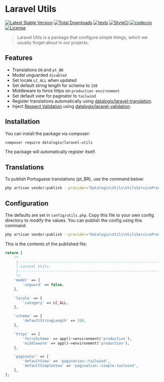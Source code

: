 # Laravel Utils

[![Latest Stable Version](https://poser.pugx.org/datalogix/laravel-utils/version)](https://packagist.org/packages/datalogix/laravel-utils)
[![Total Downloads](https://poser.pugx.org/datalogix/laravel-utils/downloads)](https://packagist.org/packages/datalogix/laravel-utils)
[![tests](https://github.com/datalogix/laravel-utils/workflows/tests/badge.svg)](https://github.com/datalogix/laravel-utils/actions)
[![StyleCI](https://github.styleci.io/repos/304879300/shield?style=flat)](https://github.styleci.io/repos/304879300)
[![codecov](https://codecov.io/gh/datalogix/laravel-utils/branch/main/graph/badge.svg)](https://codecov.io/gh/datalogix/laravel-utils)
[![License](https://poser.pugx.org/datalogix/laravel-utils/license)](https://packagist.org/packages/datalogix/laravel-utils)

> Laravel Utils is a package that configure simple things, which we usually forget about in our projects.

## Features

- Translations `EN` and `pt_BR`
- Model unguarded `disabled`
- Set locale `LC_ALL` when updated
- Set default string length for schema to `150`
- Middleware to force https on `production environment`
- Set default view for paginator to `tailwind`
- Register translations automatically using [datalogix/laravel-translation](https://github.com/datalogix/laravel-translation).
- Inject [Respect Validation](https://respect-validation.readthedocs.io) using [datalogix/laravel-validation](https://github.com/datalogix/laravel-validation).

## Installation

You can install the package via composer:

```bash
composer require datalogix/laravel-utils
```

The package will automatically register itself.

## Translations

To publish Portuguese translations (pt_BR), use the command below:

```bash
php artisan vendor:publish --provider="Datalogix\Utils\UtilsServiceProvider" --tag="lang"
```

## Configuration

The defaults are set in `config/utils.php`. Copy this file to your own config directory to modify the values. You can publish the config using this command:

```bash
php artisan vendor:publish --provider="Datalogix\Utils\UtilsServiceProvider" --tag="config"
```

This is the contents of the published file:

```php
return [
    /*
     |--------------------------------------------------------------------------
     | Laravel Utils
     |--------------------------------------------------------------------------
     */
    'model' => [
        'unguard' => false,
    ],

    'locale' => [
        'category' => LC_ALL,
    ],

    'schema' => [
        'defaultStringLength' => 150,
    ],

    'https' => [
        'forceScheme' => app()->environment('production'),
        'middleware' => app()->environment('production'),
    ],

    'paginator' => [
        'defaultView' => 'pagination::tailwind',
        'defaultSimpleView' => 'pagination::simple-tailwind',
    ],
];
```
